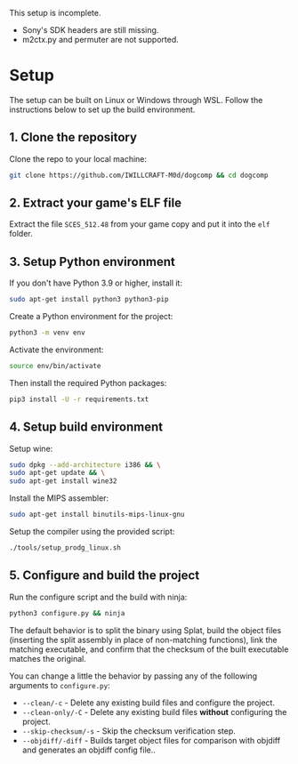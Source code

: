 This setup is incomplete.
* Sony's SDK headers are still missing.
* m2ctx.py and permuter are not supported.

# Setup
The setup can be built on Linux or Windows through WSL. Follow the instructions below to set up the build environment.

## 1. Clone the repository
Clone the repo to your local machine:

```bash
git clone https://github.com/IWILLCRAFT-M0d/dogcomp && cd dogcomp
```

## 2. Extract your game's ELF file
Extract the file `SCES_512.48` from your game copy and put it into the `elf` folder.

## 3. Setup Python environment
If you don't have Python 3.9 or higher, install it:

```bash
sudo apt-get install python3 python3-pip
```

Create a Python environment for the project:

```bash
python3 -m venv env
```

Activate the environment:

```bash
source env/bin/activate
```

Then install the required Python packages:

```bash
pip3 install -U -r requirements.txt
```

## 4. Setup build environment
Setup wine:

```bash
sudo dpkg --add-architecture i386 && \
sudo apt-get update && \
sudo apt-get install wine32
```

Install the MIPS assembler:

```bash
sudo apt-get install binutils-mips-linux-gnu
```

Setup the compiler using the provided script:

```bash
./tools/setup_prodg_linux.sh
```

## 5. Configure and build the project
Run the configure script and the build with ninja:

```bash
python3 configure.py && ninja
```

The default behavior is to split the binary using Splat, build the object files (inserting the split assembly in place of non-matching functions), link the matching executable, and confirm that the checksum of the built executable matches the original.

You can change a little the behavior by passing any of the following arguments to  `configure.py`:

* `--clean/-c` - Delete any existing build files and configure the project.
* `--clean-only/-C` - Delete any existing build files **without** configuring the project.
* `--skip-checksum/-s` - Skip the checksum verification step.
* `--objdiff/-diff` - Builds target object files for comparison with objdiff and generates an objdiff config file..


